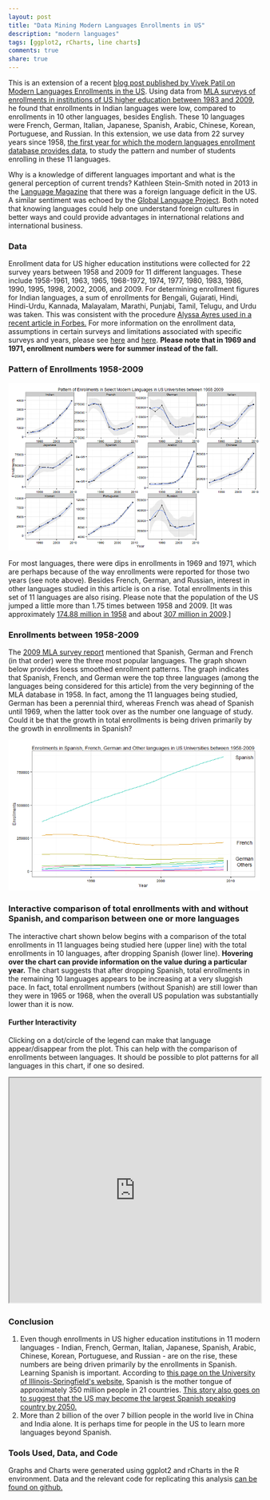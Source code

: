 ```yaml
---
layout: post
title: "Data Mining Modern Languages Enrollments in US"
description: "modern languages"
tags: [ggplot2, rCharts, line charts]
comments: true
share: true
---
```


This is an extension of a recent [blog post published by Vivek Patil on Modern Languages Enrollments in the US](http://patilv.github.io/Enrollments-in-US-in-Different-Languages-using-rCharts-and-ggplot2/). Using data from [MLA surveys of enrollments in institutions of US higher education between 1983 and 2009](https://www.mla.org/flsurvey_search), he found that enrollments in Indian languages were low, compared to enrollments in 10 other languages, besides English. These 10 languages were French, German, Italian, Japanese, Spanish, Arabic, Chinese, Korean, Portuguese, and Russian. In this extension, we use data from 22 survey years since 1958, [the first year for which the modern languages enrollment database provides data](https://www.mla.org/flsurvey_search), to study the pattern and number of students enrolling in these 11 languages.

Why is a knowledge of different languages important and what is the general perception of current trends? Kathleen Stein-Smith noted in 2013 in the [Language Magazine](http://languagemagazine.com/?page_id=6466) that there was a foreign language deficit in the US. A similar sentiment was echoed by the [Global Language Project](http://www.globallanguageproject.org/about_why.php). Both noted that knowing languages could help one understand foreign cultures in better ways and could provide advantages in international relations and international business.

### Data

Enrollment data for US higher education institutions were collected for 22 survey years between 1958 and 2009 for 11 different languages. These include 1958-1961, 1963, 1965, 1968-1972, 1974, 1977, 1980, 1983, 1986, 1990, 1995, 1998, 2002, 2006, and 2009.
For determining enrollment figures for Indian languages, a sum of enrollments for Bengali, Gujarati, Hindi, Hindi-Urdu, Kannada, Malayalam, Marathi, Punjabi, Tamil, Telugu, and Urdu was taken. This was consistent with the procedure [Alyssa Ayres used in a recent article in Forbes.](http://www.forbes.com/sites/alyssaayres/2014/05/01/thanks-john-oliver-why-india-isnt-a-big-focus-for-u-s-television/) For more information on the enrollment data, assumptions in certain surveys and limitations associated with specific surveys and years, please see [here](https://www.mla.org/about_search_flsurvey) and [here](http://www.mla.org/aggregate_enrollment). **Please note that in 1969 and 1971, enrollment numbers were for summer instead of the fall.**     

### Pattern of Enrollments 1958-2009


![plot of chunk unnamed-chunk-1](/img/2014-5-28-Data-mining-modern-languages/unnamed-chunk-1.png) 


For most languages, there were dips in enrollments in 1969 and 1971, which are perhaps because of the way enrollments were reported for those two years (see note above).  Besides French, German, and Russian, interest in other languages studied in this article is on a rise. Total enrollments in this set of 11 languages are also rising. Please note that the population of the US jumped a little more than 1.75 times between 1958 and 2009. [It was approximately [174.88 million in 1958](https://www.census.gov/popest/data/national/totals/pre-1980/tables/popclockest.txt) and about [307 million in 2009](https://www.census.gov/popest/data/historical/2000s/vintage_2009/).]   

### Enrollments between 1958-2009

The [2009 MLA survey report](http://www.mla.org/pdf/2009_enrollment_survey_pr.pdf) mentioned that Spanish, German and French (in that order) were the three most popular languages. The graph shown below provides loess smoothed enrollment patterns. The graph indicates that Spanish, French, and German were the top three languages (among the languages being considered for this article) from the very beginning of the MLA database in 1958. In fact, among the 11 languages being studied, German has been a perennial third, whereas French was ahead of Spanish until 1969, when the latter took over as the number one language of study. Could it be that the growth in total enrollments is being driven primarily by the growth in enrollments in Spanish? 


![plot of chunk unnamed-chunk-2](/img/2014-5-28-Data-mining-modern-languages/unnamed-chunk-2.png) 



### Interactive comparison of total enrollments with and without Spanish, and comparison between one or more languages

The interactive chart shown below begins with a comparison of the total enrollments in 11 languages being studied here  (upper line) with the total enrollments in 10 languages, after dropping Spanish (lower line). **Hovering over the chart can provide information on the value during a particular year.** The chart suggests that after dropping Spanish, total enrollments in the remaining 10 languages appears to be increasing at a very sluggish pace. In fact, total enrollment numbers (without Spanish) are still lower than they were in 1965 or 1968, when the overall US population was substantially lower than it is now. 

#### Further Interactivity

Clicking on a dot/circle of the legend can make that language appear/disappear from the plot. This can help with the comparison of enrollments between languages. It should be possible to plot patterns for all languages in this chart, if one so desired. 





<iframe height="450" width="100%" src="http://bl.ocks.org/patilv/raw/bd1d40544e1d0e37c348/"></iframe>
 
### Conclusion

1. Even though enrollments in US higher education institutions in 11 modern languages - Indian, French, German, Italian, Japanese, Spanish, Arabic, Chinese, Korean, Portuguese, and Russian - are on the rise, these numbers are being driven primarily by the enrollments in Spanish. Learning Spanish is important. According to [this page on the University of Illinois-Springfield's website](http://www.uis.edu/clas/students/contact/spanish/factsaboutspanish/), Spanish is the mother tongue of approximately 350 million people in 21 countries. [This story also goes on to suggest that the US may become the largest Spanish speaking country by 2050.](http://newamericamedia.org/2011/02/us-will-be-biggest-spanish-speaking-country-by-2050-says-scholar.php)    
2. More than 2 billion of the over 7 billion people in the world live in China and India alone. It is perhaps time for people in the US to learn more languages beyond Spanish.  

### Tools Used, Data, and Code
Graphs and Charts were generated using ggplot2 and rCharts in the R environment. Data and the relevant code for replicating this analysis [can be found on github.](https://github.com/patilv/kdnlang)
